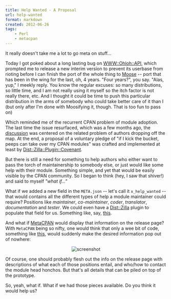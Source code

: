 ```yaml
---
title: Help Wanted - A Proposal
url: help-wanted
format: markdown
created: 2012-06-26
tags:
    - Perl
    - metacpan
---
```


It really doesn't take me a lot to go meta on stuff...

Today I got poked about a long lasting bug on [WWW::Ohloh::API](cpan),
which prompted me to release a new interim version to prevent its userbase
from rioting before I can finish the port of the whole thing to
[Moose](cpan) -- port that has been in the wing for the last, oh, 4
years. "Four years?", you say. "Alas, yup," I meekly reply. You know the
regular excuses: so many distributions, so little time, and I am not really
using it myself so the itch factor is not really there, etc. And I thought it 
could be time to push this particular distribution in the arms of 
somebody who could take better care of it than I (but only after I'm done with
Moosifying it, though. That is too fun to pass on)

Which reminded me of the recurrent CPAN problem of module adoption. The
last time the issue resurfaced, which was a few months ago, the
[discussion][thread] was
centered on the related problem of authors dropping off the map. At the end, a
proposal of a voluntary pledge of "if I kick the bucket, peeps can take over
my CPAN modules" was crafted and implemented at least by
[Dist::Zilla::Plugin::Covenant](cpan).

But there is still a need for something to help authors who either want to pass the torch of 
maintainership to somebody else, or just would like some help with their
module. Something simple, and yet that would be easily visible by the CPAN
community.  So I began to think (hey, I saw that shiver!) and said to myself
*"what if..."*

What if we added a new field in the `META.json` -- let's call it
`x_help_wanted` --  that would contains all the 
different types of help a module maintainer could require? Positions like 
*maintainer*, *co-maintainer*, *coder*, *translator*, *documentation* and
*tester*.  We could even have a [Dist::Zilla](cpan) plugin to populate
that field for us. Something like, say, [this][dzphw].

And what if [MetaCPAN](https://metacpan.org) would display that information
on the release page?  With `MetaCPAN` being so nifty, one would think that 
only a wee bit of code, something like [this][withhelp], would suddenly make
the desired information pop out of nowhere:

<div align="center"><img SRC="__ENTRY_DIR__/help_wanted.png" alt="screenshot"
/></div>

Of course, one should probably flesh out the info on the release page with
descriptions of what each of those positions entail, and who/how to contact
the module head honchos. But that's all details that can be piled on top of 
the prototype.

So, yeah, what if. What if we had those pieces available. Do you think
it would help us?


[thread]: http://www.nntp.perl.org/group/perl.module-authors/2011/11/msg9500.html
[dzphw]: https://github.com/yanick/Dist-Zilla-Plugin-HelpWanted
[withhelp]: https://github.com/yanick/metacpan-web/commit/f4f5ddf8e4d56301906faeca66a5272887252a6f
